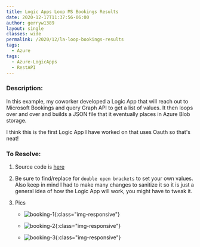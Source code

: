 ```yaml
---
title: Logic Apps Loop MS Bookings Results
date: 2020-12-17T11:37:56-06:00
author: gerryw1389
layout: single
classes: wide
permalink: /2020/12/la-loop-bookings-results
tags:
  - Azure
tags:
  - Azure-LogicApps
  - RestAPI
---
```

<!--more-->

### Description:

In this example, my coworker developed a Logic App that will reach out to Microsoft Bookings and query Graph API to get a list of values. It then loops over and over and builds a JSON file that it eventually places in Azure Blob storage.

I think this is the first Logic App I have worked on that uses Oauth so that's neat!

### To Resolve:

1. Source code is [here](https://github.com/gerryw1389/terraform-examples/tree/main/2020-12-17-la-loop-bookings-results/oauth-example-loop-bookings-results/oauth-example-loop-bookings-results.json)

2. Be sure to find/replace for `double open brackets` to set your own values. Also keep in mind I had to make many changes to sanitize it so it is just a general idea of how the Logic App will work, you might have to tweak it.

3. Pics

   - ![booking-1](https://automationadmin.com/assets/images/uploads/2020/12/booking1.jpg){:class="img-responsive"}

   - ![booking-2](https://automationadmin.com/assets/images/uploads/2020/12/booking2.jpg){:class="img-responsive"}

   - ![booking-3](https://automationadmin.com/assets/images/uploads/2020/12/booking3.jpg){:class="img-responsive"}
